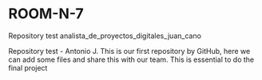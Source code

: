 # ROOM-N-7
Repository test
analista_de_proyectos_digitales_juan_cano

Repository test - Antonio J.
This is our first repository by GitHub, here we can add some files and share this with our team. This is essential to do the final project 


